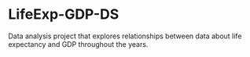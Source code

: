 # LifeExp-GDP-DS
Data analysis project that explores relationships between data about life expectancy and GDP throughout the years.
